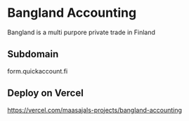 # Bangland Accounting

Bangland is a multi purpore private trade in Finland

## Subdomain

form.quickaccount.fi

## Deploy on Vercel

https://vercel.com/maasajals-projects/bangland-accounting
